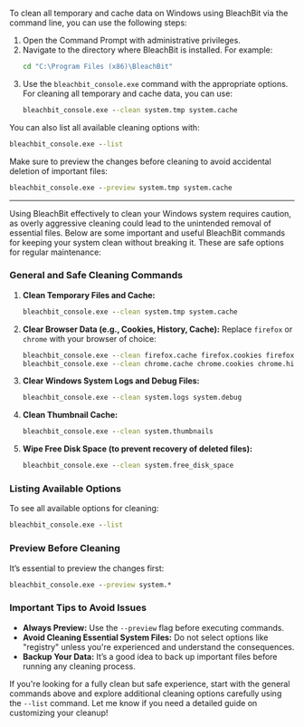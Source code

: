 To clean all temporary and cache data on Windows using BleachBit via the command line, you can use the following steps:

1. Open the Command Prompt with administrative privileges.
2. Navigate to the directory where BleachBit is installed. For example:
   ```cmd
   cd "C:\Program Files (x86)\BleachBit"
   ```
3. Use the `bleachbit_console.exe` command with the appropriate options. For cleaning all temporary and cache data, you can use:
   ```cmd
   bleachbit_console.exe --clean system.tmp system.cache
   ```

You can also list all available cleaning options with:
```cmd
bleachbit_console.exe --list
```

Make sure to preview the changes before cleaning to avoid accidental deletion of important files:
```cmd
bleachbit_console.exe --preview system.tmp system.cache
```

---

Using BleachBit effectively to clean your Windows system requires caution, as overly aggressive cleaning could lead to the unintended removal of essential files. Below are some important and useful BleachBit commands for keeping your system clean without breaking it. These are safe options for regular maintenance:

### General and Safe Cleaning Commands
1. **Clean Temporary Files and Cache:**
   ```cmd
   bleachbit_console.exe --clean system.tmp system.cache
   ```

2. **Clear Browser Data (e.g., Cookies, History, Cache):**
   Replace `firefox` or `chrome` with your browser of choice:
   ```cmd
   bleachbit_console.exe --clean firefox.cache firefox.cookies firefox.history
   bleachbit_console.exe --clean chrome.cache chrome.cookies chrome.history
   ```

3. **Clear Windows System Logs and Debug Files:**
   ```cmd
   bleachbit_console.exe --clean system.logs system.debug
   ```

4. **Clean Thumbnail Cache:**
   ```cmd
   bleachbit_console.exe --clean system.thumbnails
   ```

5. **Wipe Free Disk Space (to prevent recovery of deleted files):**
   ```cmd
   bleachbit_console.exe --clean system.free_disk_space
   ```

### Listing Available Options
To see all available options for cleaning:
```cmd
bleachbit_console.exe --list
```

### Preview Before Cleaning
It’s essential to preview the changes first:
```cmd
bleachbit_console.exe --preview system.*
```

### Important Tips to Avoid Issues
- **Always Preview:** Use the `--preview` flag before executing commands.
- **Avoid Cleaning Essential System Files:** Do not select options like "registry" unless you're experienced and understand the consequences.
- **Backup Your Data:** It’s a good idea to back up important files before running any cleaning process.

If you're looking for a fully clean but safe experience, start with the general commands above and explore additional cleaning options carefully using the `--list` command. Let me know if you need a detailed guide on customizing your cleanup!
